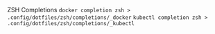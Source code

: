 ZSH Completions
`docker completion zsh > .config/dotfiles/zsh/completions/_docker`
`kubectl completion zsh > .config/dotfiles/zsh/completions/_kubectl`
